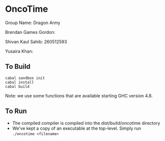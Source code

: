 OncoTime
=========

Group Name: Dragon Army

Brendan Games Gordon: 

Shivan Kaul Sahib: 260512593

Yusaira Khan: 

## To Build
```
cabal sandbox init
cabal install
cabal build
```

Note: we use some functions that are available starting GHC version 4.8.

## To Run
- The compiled compiler is compiled into the dist/build/oncotime directory
- We've kept a copy of an executable at the top-level. Simply run `./oncotime <filename>`
